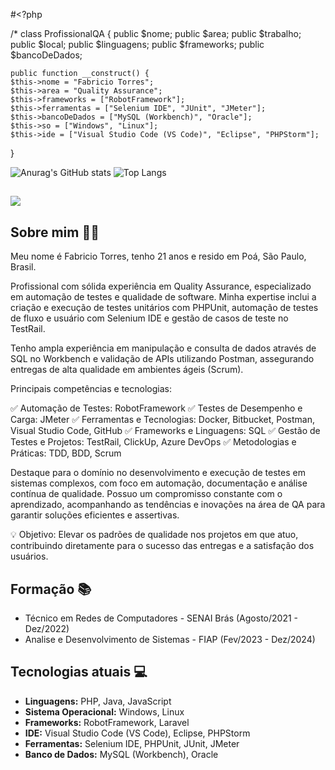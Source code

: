 #<?php

/*
class ProfissionalQA {
    public $nome;
    public $area;
    public $trabalho;
    public $local;
    public $linguagens;
    public $frameworks;
    public $bancoDeDados;

    public function __construct() {
    $this->nome = "Fabricio Torres";
    $this->area = "Quality Assurance";
    $this->frameworks = ["RobotFramework"];
    $this->ferramentas = ["Selenium IDE", "JUnit", "JMeter"];
    $this->bancoDeDados = ["MySQL (Workbench)", "Oracle"];
    $this->so = ["Windows", "Linux"];
    $this->ide = ["Visual Studio Code (VS Code)", "Eclipse", "PHPStorm"];
}


  ![Anurag's GitHub stats](https://github-readme-stats.vercel.app/api?username=Fabs0602&show_icons=true&theme=dark)
  ![Top Langs](https://github-readme-stats.vercel.app/api/top-langs/?username=Fabs0602&layout=compact&bg_color=000000&text_color=ffffff)
  ##
  
  <div>
  <a href="https://br.linkedin.com/in/fabricio-torres-a96374173" target="_blank"><img src="https://img.shields.io/badge/-LinkedIn-%230077B5?style=for-the-badge&logo=linkedin&logoColor=white" target="_blank"></a>
  </div>

<h2>Sobre mim 👩‍💻</h2>
<p>Meu nome é Fabricio Torres, tenho 21 anos e resido em Poá, São Paulo, Brasil.</p>
<p>Profissional com sólida experiência em Quality Assurance, especializado em automação de testes e qualidade de software. Minha expertise inclui a criação e execução de testes unitários com PHPUnit, automação de testes de fluxo e usuário com Selenium IDE e gestão de casos de teste no TestRail.

Tenho ampla experiência em manipulação e consulta de dados através de SQL no Workbench e validação de APIs utilizando Postman, assegurando entregas de alta qualidade em ambientes ágeis (Scrum).

Principais competências e tecnologias:

✅ Automação de Testes: RobotFramework
✅ Testes de Desempenho e Carga: JMeter
✅ Ferramentas e Tecnologias: Docker, Bitbucket, Postman, Visual Studio Code, GitHub
✅ Frameworks e Linguagens: SQL
✅ Gestão de Testes e Projetos: TestRail, ClickUp, Azure DevOps
✅ Metodologias e Práticas: TDD, BDD, Scrum

Destaque para o domínio no desenvolvimento e execução de testes em sistemas complexos, com foco em automação, documentação e análise contínua de qualidade. Possuo um compromisso constante com o aprendizado, acompanhando as tendências e inovações na área de QA para garantir soluções eficientes e assertivas.

💡 Objetivo: Elevar os padrões de qualidade nos projetos em que atuo, contribuindo diretamente para o sucesso das entregas e a satisfação dos usuários.</p>

<h2>Formação 📚</h2>
<ul>
  <li>Técnico em Redes de Computadores - SENAI Brás (Agosto/2021 - Dez/2022)</li>
  <li>Analise e Desenvolvimento de Sistemas - FIAP (Fev/2023 - Dez/2024)</li>
</ul>

<h2>Tecnologias atuais 💻</h2>
<ul>
  <li><strong>Linguagens:</strong> PHP, Java, JavaScript</li>
  <li><strong>Sistema Operacional:</strong> Windows, Linux</li>
  <li><strong>Frameworks:</strong> RobotFramework, Laravel</li>
  <li><strong>IDE:</strong> Visual Studio Code (VS Code), Eclipse, PHPStorm</li>
  <li><strong>Ferramentas:</strong> Selenium IDE, PHPUnit, JUnit, JMeter</li>
  <li><strong>Banco de Dados:</strong> MySQL (Workbench), Oracle</li>
</ul>
